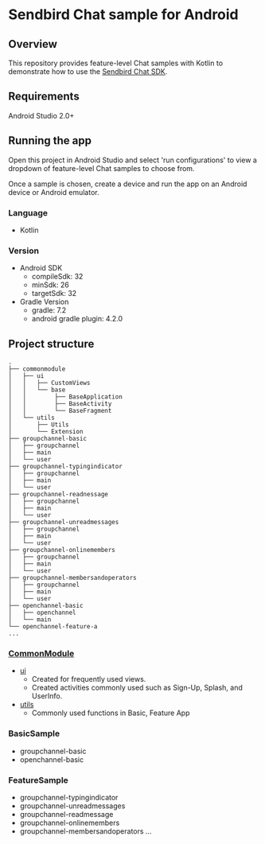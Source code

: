 # Sendbird Chat sample for Android

## Overview

This repository provides feature-level Chat samples with Kotlin to demonstrate how to use the [Sendbird Chat SDK](https://sendbird.com/docs/chat).

## Requirements

Android Studio 2.0+

## Running the app

Open this project in Android Studio and select 'run configurations' to view a dropdown of feature-level Chat samples to choose from.

Once a sample is chosen, create a device and run the app on an Android device or Android emulator.

### Language

+ Kotlin

### Version

+ Android SDK
    + compileSdk: 32
    + minSdk: 26
    + targetSdk: 32
+ Gradle Version
    + gradle: 7.2
    + android gradle plugin: 4.2.0

## Project structure

```
.
├── commonmodule
│   ├── ui
│   │   ├── CustomViews
│   │   └── base
│   │        ├── BaseApplication
│   │        ├── BaseActivity
│   │        └── BaseFragment
│   └── utils
│       ├── Utils
│       └── Extension
├── groupchannel-basic
│   ├── groupchannel
│   ├── main
│   └── user
├── groupchannel-typingindicator
│   ├── groupchannel
│   ├── main
│   └── user
├── groupchannel-readnessage
│   ├── groupchannel
│   ├── main
│   └── user
├── groupchannel-unreadmessages
│   ├── groupchannel
│   ├── main
│   └── user
├── groupchannel-onlinemembers
│   ├── groupchannel
│   ├── main
│   └── user
├── groupchannel-membersandoperators
│   ├── groupchannel
│   ├── main
│   └── user
├── openchannel-basic
│   ├── openchannel
│   └── main
└── openchannel-feature-a
...

```

### [CommonModule](https://github.com/sendbird/sendbird-chat-sample-android/tree/main/commonmodule)

- [ui](https://github.com/sendbird/sendbird-chat-sample-android/tree/main/commonmodule/src/main/java/com/sendbird/chat/module/ui)
    - Created for frequently used views.
    - Created activities commonly used such as Sign-Up, Splash, and UserInfo.
- [utils](https://github.com/sendbird/examples-chat-ios/tree/main/CommonModule/CommonModule/View)
    - Commonly used functions in Basic, Feature App

### BasicSample

- groupchannel-basic
- openchannel-basic

### FeatureSample

- groupchannel-typingindicator
- groupchannel-unreadmessages
- groupchannel-readmessage
- groupchannel-onlinemembers
- groupchannel-membersandoperators
...
